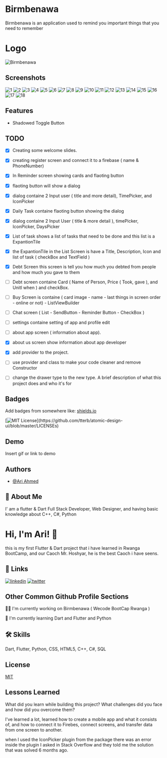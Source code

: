 
# Birmbenawa
Birmbenawa is an application used to remind you important things that you need to remember

# Logo
![Birmbenawa](https://user-images.githubusercontent.com/59537867/180637841-baa9fa24-29e6-40ef-b244-2c7620af9f21.png)





## Screenshots

![1](https://user-images.githubusercontent.com/59537867/180621698-0ea767bc-49ce-42d8-9e80-d411f899992e.png) ![2](https://user-images.githubusercontent.com/59537867/180621715-8f1a8651-b80d-4e1a-8654-5c5b311c0186.png)  ![3](https://user-images.githubusercontent.com/59537867/180621721-519b4893-e1ae-40d5-b745-710bd829b66b.png)  ![4](https://user-images.githubusercontent.com/59537867/180621738-4c325343-86cb-4ac1-ac5f-44fe0064674c.png)  ![5](https://user-images.githubusercontent.com/59537867/180621746-d14f8c92-6406-4d0b-91a4-bd935b3684bd.png) ![6](https://user-images.githubusercontent.com/59537867/180621752-42bb7b48-b2b1-46e7-a855-5af292cc977c.png)  ![7](https://user-images.githubusercontent.com/59537867/180621758-831235fa-5753-4763-a8c5-d8d775353e7b.png)  ![8](https://user-images.githubusercontent.com/59537867/180621765-f9be2891-edcd-44f5-9f35-2e84a92b6d6b.png)  ![9](https://user-images.githubusercontent.com/59537867/180621769-12de9882-a2c7-4b7a-9492-886f972ed44c.png)  ![10](https://user-images.githubusercontent.com/59537867/180621773-dcdc867c-0914-4e1f-a9e3-8b9fe23053f9.png)  ![11](https://user-images.githubusercontent.com/59537867/180621774-4e435688-d0dc-408c-9b02-70aba1bfc3ee.png)  ![12](https://user-images.githubusercontent.com/59537867/180621780-305afd6a-6286-4ea8-969c-b77e863b8273.png)  ![13](https://user-images.githubusercontent.com/59537867/180621790-fe6ac56c-7248-44f2-9973-ad39e4fc7e37.png)  ![14](https://user-images.githubusercontent.com/59537867/180621794-3f3aa4ae-dac8-4243-b807-0e98ca03b71a.png)  ![15](https://user-images.githubusercontent.com/59537867/180621798-5e1feecc-2a88-4fc8-bdec-6dc00b0430a1.png)  ![16](https://user-images.githubusercontent.com/59537867/180621800-94256571-b4ad-4195-b2ac-09c39bad9d68.png)  ![17](https://user-images.githubusercontent.com/59537867/180621807-3a5cfb3f-b752-4bd4-abbe-6e59ba75e152.png)  ![18](https://user-images.githubusercontent.com/59537867/180621811-6eaece74-220c-4782-8111-dc3723b2e6be.png)





















## Features

- Shadowed Toggle Button


## TODO
- [x]  Creating some welcome slides.
- [x]  creating register screen and connect it to a firebase ( name & PhoneNumber)
- [x]  In Reminder screen showing cards and flaoting button
- [x]  flaoting button will show a dialog
- [x]  dialog containe 2 Input user ( title and more detail), TimePicker, and IconPicker
- [x]  Daily Task containe flaoting button showing the dialog
- [x]  dialog containe 2 Input User ( title & more detail ), timePicker, IconPicker, DaysPicker 
- [x]  List of task shows a list of tasks that need to be done and this list is a ExpantionTile
- [x]  the ExpantionTile in the List Screen is have a Title, Description, Icon and list of task ( checkBox and TextField )
- [x]  Debt Screen this screen is tell you how much you debted from people and how much you gave to them
- [ ]  Debt screen containe Card ( Name of Person, Price ( Took, gave ), and Unitl when ) and checkBox.
- [ ]  Buy Screen is containe ( card image - name - last things in screen order - online or not) - ListViewBuilder
- [ ]  Chat screen ( List - SendButton - Reminder Button - CheckBox )
- [ ]  settings containe setting of app and profile edit
- [ ]  about app screen ( information about app).
- [x]  about us screen show information about app developer
- [x]  add provider to the project.
- [ ]  use provider and class to make your code cleaner and remove Constructor
- [ ]  change the drawer type to the new type.
A brief description of what this project does and who it's for


## Badges

Add badges from somewhere like: [shields.io](https://shields.io/)

[![MIT License](https://img.shields.io/apm/l/atomic-design-ui.svg?)](https://github.com/tterb/atomic-design-ui/blob/master/LICENSEs)


## Demo

Insert gif or link to demo


## Authors

- [@Ari Ahmed](https://github.com/areeahmed)


## 🚀 About Me
I' am a flutter & Dart Full Stack Developer, Web Designer, and having basic knowledge about C++, C#, Python


# Hi, I'm Ari! 👋
this is my first Flutter & Dart project that i have learned in Rwanga BootCamp, and our Caoch Mr. Hoshyar, he is the best Caoch i have seens.

## 🔗 Links
[![linkedin](https://img.shields.io/badge/linkedin-0A66C2?style=for-the-badge&logo=linkedin&logoColor=white)](https://www.linkedin.com/in/ari-ahmed-b78b761ab/)
[![twitter](https://img.shields.io/badge/twitter-1DA1F2?style=for-the-badge&logo=twitter&logoColor=white)](https://twitter.com/ari_ahmed_I_20)


## Other Common Github Profile Sections
👩‍💻 I'm currently working on Birmbenawa ( Wecode BootCap Rwanga )

🧠 I'm currently learning Dart and Flutter and Python

## 🛠 Skills
Dart, Flutter, Python, CSS, HTML5, C++, C#, SQL


## License

[MIT](https://choosealicense.com/licenses/mit/)


## Lessons Learned

What did you learn while building this project? What challenges did you face and how did you overcome them?

I've learned a lot, learned how to create a mobile app and what it consists of, and how to connect it to Firebes, connect screens, and transfer data from one screen to another.


when I used the IconPicker plugin from the package there was an error inside the plugin I asked in Stack Overflow and they told me the solution that was solved 6 months ago.
